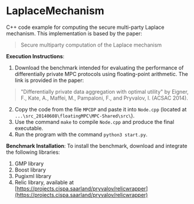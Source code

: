 # LaplaceMechanism
C++ code example for computing the secure multi-party Laplace mechanism. This implementation is based by the paper:
> Secure multiparty computation of the Laplace mechanism

**Execution Instructions**:
1. Download the benchmark intended for evaluating the performance of differentially private MPC protocols using floating-point arithmetic. The link is provided in the paper:
> "Differentially private data aggregation with optimal utility" by Eigner, F., Kate, A., Maffei, M., Pampaloni, F., and Pryvalov, I. (ACSAC 2014).
2. Copy the code from the file `MPCDP` and paste it into `Node.cpp` (located at `...\src_20140608\floatingMPC\MPC-Shared\src\`).
3. Use the command `make` to compile `Node.cpp` and produce the final executable.
4. Run the program with the command `python3 start.py`.

**Benchmark Installation**:
To install the benchmark, download and integrate the following libraries:
1. GMP library
2. Boost library
3. Pugixml library
4. Relic library, available at [https://projects.cispa.saarland/pryvalov/relicwrapper](https://projects.cispa.saarland/pryvalov/relicwrapper)
